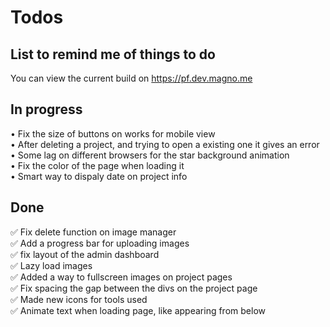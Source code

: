 # Todos

## List to remind me of things to do
You can view the current build on https://pf.dev.magno.me

## In progress
• Fix the size of buttons on works for mobile view <br>
• After deleting a project, and trying to open a existing one it gives an error <br>
• Some lag on different browsers for the star background animation <br>
• Fix the color of the page when loading it <br>
• Smart way to dispaly date on project info <br>

## Done

✅ Fix delete function on image manager <br>
✅ Add a progress bar for uploading images <br>
✅ fix layout of the admin dashboard <br>
✅ Lazy load images <br> 
✅ Added a way to fullscreen images on project pages <br>
✅ Fix spacing the gap between the divs on the project page <br>
✅ Made new icons for tools used <br>
✅ Animate text when loading page, like appearing from below <br>

